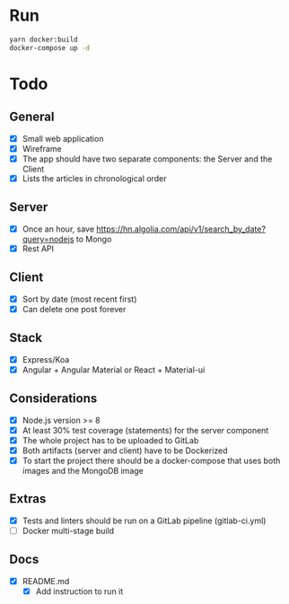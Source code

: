 # Run

```bash
yarn docker:build
docker-compose up -d
```

# Todo

## General

- [X] Small web application
- [X] Wireframe
- [X] The app should have two separate components: the Server and the Client
- [X] Lists the articles in chronological order

## Server

- [X] Once an hour, save https://hn.algolia.com/api/v1/search_by_date?query=nodejs to Mongo
- [X] Rest API

## Client

- [X] Sort by date (most recent first)
- [X] Can delete one post forever

## Stack

- [X] Express/Koa
- [X] Angular + Angular Material or React + Material-ui

## Considerations

- [X] Node.js version >= 8
- [X] At least 30% test coverage (statements) for the server component
- [X] The whole project has to be uploaded to GitLab
- [X] Both artifacts (server and client) have to be Dockerized
- [X] To start the project there should be a docker-compose that uses both images and the
MongoDB image

## Extras

- [X] Tests and linters should be run on a GitLab pipeline (gitlab-ci.yml)
- [ ] Docker multi-stage build

## Docs

- [X] README.md
  - [X] Add instruction to run it